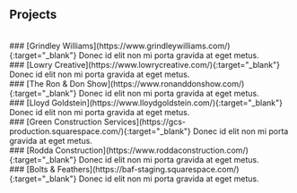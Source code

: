 ---
---

## Projects
<br />
### [Grindley Williams](https://www.grindleywilliams.com/){:target="_blank"}
Donec id elit non mi porta gravida at eget metus.
<br />
### [Lowry Creative](https://www.lowrycreative.com/){:target="_blank"}
Donec id elit non mi porta gravida at eget metus.
<br />
### [The Ron & Don Show](https://www.ronanddonshow.com/){:target="_blank"}
Donec id elit non mi porta gravida at eget metus.
<br />
### [Lloyd Goldstein](https://www.lloydgoldstein.com/){:target="_blank"}
Donec id elit non mi porta gravida at eget metus.
<br />
### [Green Construction Services](https://gcs-production.squarespace.com/){:target="_blank"}
Donec id elit non mi porta gravida at eget metus.
<br />
### [Rodda Construction](https://www.roddaconstruction.com/){:target="_blank"}
Donec id elit non mi porta gravida at eget metus.
<br />
### [Bolts & Feathers](https://baf-staging.squarespace.com/){:target="_blank"}
Donec id elit non mi porta gravida at eget metus.